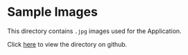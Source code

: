 # Sample Images

This directory contains `.jpg` images used for the Application.

Click [here][githublink] to view the directory on github.

[githublink]: https://github.com/Azure/LearnAI-Bootcamp/tree/master/lab01.1-computer_vision/resources/sample_images